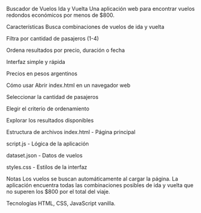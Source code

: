 Buscador de Vuelos Ida y Vuelta
Una aplicación web para encontrar vuelos redondos económicos por menos de $800.

Características
Busca combinaciones de vuelos de ida y vuelta

Filtra por cantidad de pasajeros (1-4)

Ordena resultados por precio, duración o fecha

Interfaz simple y rápida

Precios en pesos argentinos

Cómo usar
Abrir index.html en un navegador web

Seleccionar la cantidad de pasajeros

Elegir el criterio de ordenamiento

Explorar los resultados disponibles

Estructura de archivos
index.html - Página principal

script.js - Lógica de la aplicación

dataset.json - Datos de vuelos

styles.css - Estilos de la interfaz

Notas
Los vuelos se buscan automáticamente al cargar la página. La aplicación encuentra todas las combinaciones posibles de ida y vuelta que no superen los $800 por el total del viaje.

Tecnologías
HTML, CSS, JavaScript vanilla.